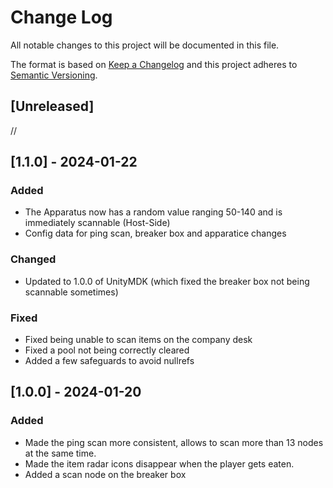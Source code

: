 # Change Log
All notable changes to this project will be documented in this file.

The format is based on [Keep a Changelog](http://keepachangelog.com/)
and this project adheres to [Semantic Versioning](http://semver.org/).

## [Unreleased]

//

## [1.1.0] - 2024-01-22

### Added
- The Apparatus now has a random value ranging 50-140 and is immediately scannable (Host-Side)
- Config data for ping scan, breaker box and apparatice changes

### Changed
- Updated to 1.0.0 of UnityMDK (which fixed the breaker box not being scannable sometimes)

### Fixed
- Fixed being unable to scan items on the company desk
- Fixed a pool not being correctly cleared
- Added a few safeguards to avoid nullrefs

## [1.0.0] - 2024-01-20

### Added
- Made the ping scan more consistent, allows to scan more than 13 nodes at the same time.
- Made the item radar icons disappear when the player gets eaten.
- Added a scan node on the breaker box

